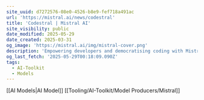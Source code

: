 ```yaml
---
site_uuid: d7272576-08e0-4526-b8e9-fef718a491ac
url: 'https://mistral.ai/news/codestral'
title: 'Codestral | Mistral AI'
site_visibility: public
date_modified: 2025-05-29
date_created: 2025-03-31
og_image: 'https://mistral.ai/img/mistral-cover.png'
description: 'Empowering developers and democratising coding with Mistral AI.'
og_last_fetch: '2025-05-29T00:18:09.090Z'
tags:
  - AI-Toolkit
  - Models
---
```


[[AI Models|AI Model]]
[[Tooling/AI-Toolkit/Model Producers/Mistral]]